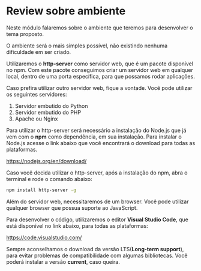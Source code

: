 # Review sobre ambiente

Neste módulo falaremos sobre o ambiente que teremos para desenvolver o tema proposto.

O ambiente será o mais simples possível, não existindo nenhuma dificuldade em ser criado.

Utilizaremos o **http-server** como servidor web, que é um pacote disponível no npm. Com este pacote conseguimos criar um servidor web em qualquer local, dentro de uma porta específica, para que possamos rodar aplicações.

Caso prefira utilizar outro servidor web, fique a vontade. Você pode utilizar os seguintes servidores:

1. Servidor embutido do Python
2. Servidor embutido do PHP
3. Apache ou Nginx

Para utilizar o http-server será necessário a instalação do Node.js que já vem com o **npm** como dependência, em sua instalação. Para instalar o Node.js acesse o link abaixo que você encontrará o download para todas as plataformas.

<https://nodejs.org/en/download/>

Caso você decida utilizar o http-server, após a instalação do npm, abra o terminal e rode o comando abaixo:

```sh
npm install http-server -g
```

Além do servidor web, necessitaremos de um browser. Você pode utilizar qualquer browser que possua suporte ao JavaScript.

Para desenvolver o código, utilizaremos o editor **Visual Studio Code**, que está disponível no link abaixo, para todas as plataformas:

<https://code.visualstudio.com/>

Sempre aconselhamos o download da versão LTS(**Long-term support**), para evitar problemas de compatibilidade com algumas bibliotecas. Você poderá instalar a versão **current**, caso queira.

